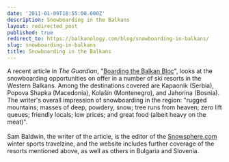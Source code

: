 ```yaml
---
date: '2011-01-09T18:55:00.000Z'
description: Snowboarding in the Balkans
layout: redirected_post
published: true
redirect_to: https://balkanology.com/blog/snowboarding-in-balkans/
slug: snowboarding-in-balkans
title: Snowboarding in the Balkans
---
```


A recent article in <i>The Guardian</i>, "<a href="http://www.guardian.co.uk/travel/2011/jan/04/balkans-skiing-snowboarding-resorts">Boarding the Balkan Bloc</a>", looks at the snowboarding opportunities on offer in a number of ski resorts in the Western Balkans. Among the destinations covered are Kapaonik (Serbia), Popova Shapka (Macedonia), Kolašin (Montenegro), and Jahorina (Bosnia). The writer's overall impression of snowboarding in the region: "rugged mountains; masses of deep, powdery, snow; tree runs from heaven; zero lift queues; friendly locals; low prices; and great food (albeit heavy on the meat)".<br />
<br />
Sam Baldwin, the writer of the article, is the editor of the <a href="http://www.snowsphere.com">Snowsphere.com</a> winter sports travelzine, and the website includes further coverage of the resorts mentioned above, as well as others in Bulgaria and Slovenia.